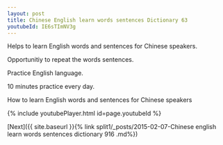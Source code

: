 ```yaml
---
layout: post
title: Chinese English learn words sentences Dictionary 63 
youtubeId: IE6sTImNV3g
---
```

 
 
Helps to learn English words and sentences for Chinese speakers.

Opportunitiy to repeat the words sentences. 

Practice English language. 
 
10 minutes practice every day. 
 
How to learn English words and sentences for Chinese speakers 
 
{% include youtubePlayer.html id=page.youtubeId %}
 
 
[Next]({{ site.baseurl }}{% link  split1/_posts/2015-02-07-Chinese english learn words sentences dictionary 916 .md%})
 
